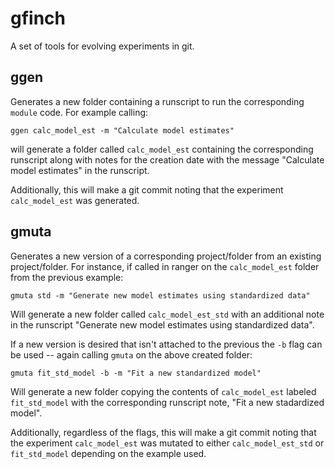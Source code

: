 # gfinch

A set of tools for evolving experiments in git.

## ggen

Generates a new folder containing a runscript to run the corresponding `module` code.  For example calling:

`ggen calc_model_est -m "Calculate model estimates"`

will generate a folder called `calc_model_est` containing the corresponding runscript along with notes for the creation date with the message "Calculate model estimates" in the runscript.

Additionally, this will make a git commit noting that the experiment `calc_model_est` was generated.

## gmuta

Generates a new version of a corresponding project/folder from an existing project/folder.  For instance, if called in ranger on the `calc_model_est` folder from the previous example:

`gmuta std -m "Generate new model estimates using standardized data"`

Will generate a new folder called `calc_model_est_std` with an additional note in the runscript "Generate new model estimates using standardized data".

If a new version is desired that isn't attached to the previous the `-b` flag can be used -- again calling `gmuta` on the above created folder:

`gmuta fit_std_model -b -m "Fit a new standardized model"`

Will generate a new folder copying the contents of `calc_model_est` labeled `fit_std_model` with the corresponding runscript note, "Fit a new stadardized model".

Additionally, regardless of the flags, this will make a git commit noting that the experiment `calc_model_est` was mutated to either `calc_model_est_std` or `fit_std_model` depending on the example used.
